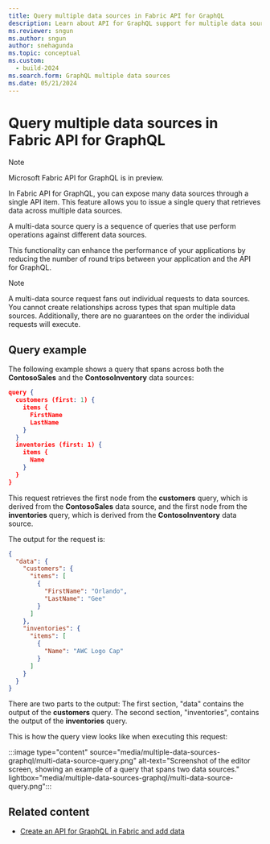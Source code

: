 ```yaml
---
title: Query multiple data sources in Fabric API for GraphQL
description: Learn about API for GraphQL support for multiple data sources, and see an example of a query that spans two sources.
ms.reviewer: sngun
ms.author: sngun
author: snehagunda
ms.topic: conceptual
ms.custom:
  - build-2024
ms.search.form: GraphQL multiple data sources
ms.date: 05/21/2024
---
```


# Query multiple data sources in Fabric API for GraphQL

> [!NOTE]
> Microsoft Fabric API for GraphQL is in preview.

In Fabric API for GraphQL, you can expose many data sources through a single API item. This feature allows you to issue a single query that retrieves data across multiple data sources.

A multi-data source query is a sequence of queries that use perform operations against different data sources.

This functionality can enhance the performance of your applications by reducing the number of round trips between your application and the API for GraphQL.

> [!NOTE]
> A multi-data source request fans out individual requests to data sources. You cannot create relationships across types that span multiple data sources. Additionally, there are no guarantees on the order the individual requests will execute.

## Query example

The following example shows a query that spans across both the **ContosoSales** and the **ContosoInventory** data sources:

```json
query {
  customers (first: 1) {
    items {
      FirstName
      LastName
    }
  }
  inventories (first: 1) {
    items {
      Name
    }
  }
}
```

This request retrieves the first node from the **customers** query, which is derived from the **ContosoSales** data source, and the first node from the **inventories** query, which is derived from the **ContosoInventory** data source.

The output for the request is:

```json
{
  "data": {
    "customers": {
      "items": [
        {
          "FirstName": "Orlando",
          "LastName": "Gee"
        }
      ]
    },
    "inventories": {
      "items": [
        {
          "Name": "AWC Logo Cap"
        }
      ]
    }
  }
}
```
There are two parts to the output: The first section, "data" contains the output of the **customers** query. The second section, "inventories", contains the output of the **inventories** query.

This is how the query view looks like when executing this request:

:::image type="content" source="media/multiple-data-sources-graphql/multi-data-source-query.png" alt-text="Screenshot of the editor screen, showing an example of a query that spans two data sources." lightbox="media/multiple-data-sources-graphql/multi-data-source-query.png":::


## Related content

- [Create an API for GraphQL in Fabric and add data](get-started-api-graphql.md)
